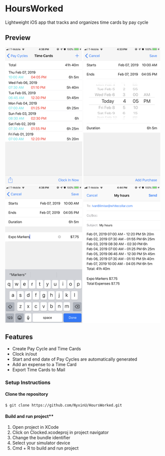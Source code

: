 # HoursWorked
Lightweight iOS app that tracks and organizes time cards by pay cycle

## Preview

<img src="ReadMeImages/TimeCardsVC.png" width="250"> <img src="ReadMeImages/DatePicker.png" width="250">
<img src="ReadMeImages/AddPurchase.png" width="250"> <img src="ReadMeImages/EmailShare.png" width="250">

## Features
* Create Pay Cycle and Time Cards
* Clock in/out
* Start and end date of Pay Cycles are automatically generated
* Add an expense to a Time Card
* Export Time Cards to Mail

### Setup Instructions
#### Clone the repository
``` git
$ git clone https://github.com/NyxinU/HoursWorked.git
``` 
#### Build and run project**
1. Open project in XCode
2. Click on Clocked.xcodeproj in project navigator
3. Change the bundle identifier 
4. Select your simulator device 
5. Cmd + R to build and run project